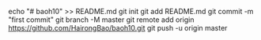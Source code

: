 echo "# baoh10" >> README.md
git init
git add README.md
git commit -m "first commit"
git branch -M master
git remote add origin https://github.com/HairongBao/baoh10.git
git push -u origin master
                

